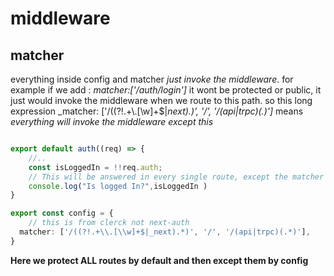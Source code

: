 # middleware

## matcher 

everything inside config and matcher _just invoke the middleware_.
for example if we add : _matcher:['/auth/login']_ it wont be protected or public, it just would invoke the middleware when we route to this path.
so this long expression _matcher: ['/((?!.+\\.[\\w]+$|_next).*)', '/', '/(api|trpc)(.*)']_ means _everything will invoke the middleware except this_

```typescript

export default auth((req) => {
    //..
    const isLoggedIn = !!req.auth;
    // This will be answered in every single route, except the matcher ones 
    console.log("Is logged In?",isLoggedIn )
}

export const config = {
    // this is from clerck not next-auth
  matcher: ['/((?!.+\\.[\\w]+$|_next).*)', '/', '/(api|trpc)(.*)'],
}
```

__Here we protect ALL routes by default and then except them by config__